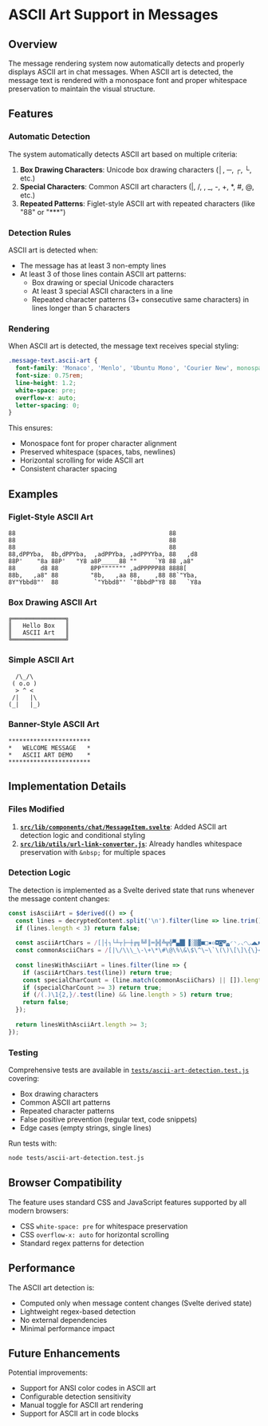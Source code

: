 # ASCII Art Support in Messages

## Overview

The message rendering system now automatically detects and properly displays ASCII art in chat messages. When ASCII art is detected, the message text is rendered with a monospace font and proper whitespace preservation to maintain the visual structure.

## Features

### Automatic Detection

The system automatically detects ASCII art based on multiple criteria:

1. **Box Drawing Characters**: Unicode box drawing characters (│, ─, ┌, └, etc.)
2. **Special Characters**: Common ASCII art characters (|, /, \, _, -, +, *, #, @, etc.)
3. **Repeated Patterns**: Figlet-style ASCII art with repeated characters (like "88" or "***")

### Detection Rules

ASCII art is detected when:
- The message has at least 3 non-empty lines
- At least 3 of those lines contain ASCII art patterns:
  - Box drawing or special Unicode characters
  - At least 3 special ASCII characters in a line
  - Repeated character patterns (3+ consecutive same characters) in lines longer than 5 characters

### Rendering

When ASCII art is detected, the message text receives special styling:

```css
.message-text.ascii-art {
  font-family: 'Monaco', 'Menlo', 'Ubuntu Mono', 'Courier New', monospace;
  font-size: 0.75rem;
  line-height: 1.2;
  white-space: pre;
  overflow-x: auto;
  letter-spacing: 0;
}
```

This ensures:
- Monospace font for proper character alignment
- Preserved whitespace (spaces, tabs, newlines)
- Horizontal scrolling for wide ASCII art
- Consistent character spacing

## Examples

### Figlet-Style ASCII Art

```
88                                           88 
88                                           88 
88                                           88 
88,dPPYba,  8b,dPPYba,  ,adPPYba, ,adPPYYba, 88   ,d8 
88P'    "8a 88P'   "Y8 a8P_____88 ""     `Y8 88 ,a8" 
88       d8 88         8PP""""""" ,adPPPPP88 8888[ 
88b,   ,a8" 88         "8b,   ,aa 88,    ,88 88`"Yba, 
8Y"Ybbd8"'  88          `"Ybbd8"' `"8bbdP"Y8 88   `Y8a
```

### Box Drawing ASCII Art

```
╔═══════════════╗
║   Hello Box   ║
║   ASCII Art   ║
╚═══════════════╝
```

### Simple ASCII Art

```
  /\_/\  
 ( o.o ) 
  > ^ <
 /|   |\
(_|   |_)
```

### Banner-Style ASCII Art

```
***********************
*   WELCOME MESSAGE   *
*   ASCII ART DEMO    *
***********************
```

## Implementation Details

### Files Modified

1. **[`src/lib/components/chat/MessageItem.svelte`](../src/lib/components/chat/MessageItem.svelte)**: Added ASCII art detection logic and conditional styling
2. **[`src/lib/utils/url-link-converter.js`](../src/lib/utils/url-link-converter.js)**: Already handles whitespace preservation with `&nbsp;` for multiple spaces

### Detection Logic

The detection is implemented as a Svelte derived state that runs whenever the message content changes:

```javascript
const isAsciiArt = $derived(() => {
  const lines = decryptedContent.split('\n').filter(line => line.trim().length > 0);
  if (lines.length < 3) return false;
  
  const asciiArtChars = /[│┤┐└┴┬├─┼╔╗╚╝║═╠╣╩╦╬▀▄█▌▐░▒▓■□▪▫◘◙◚◛◜◝◞◟◠◡◢◣◤◥●◦◯◰◱◲◳◴◵◶◷◸◹◺◻◼◽◾◿]/;
  const commonAsciiChars = /[|\/\\\_\-\+\*\#\@\%\&\$\^\~\`\(\)\[\]\{\}<>]/g;
  
  const linesWithAsciiArt = lines.filter(line => {
    if (asciiArtChars.test(line)) return true;
    const specialCharCount = (line.match(commonAsciiChars) || []).length;
    if (specialCharCount >= 3) return true;
    if (/(.)\1{2,}/.test(line) && line.length > 5) return true;
    return false;
  });
  
  return linesWithAsciiArt.length >= 3;
});
```

### Testing

Comprehensive tests are available in [`tests/ascii-art-detection.test.js`](../tests/ascii-art-detection.test.js) covering:
- Box drawing characters
- Common ASCII art patterns
- Repeated character patterns
- False positive prevention (regular text, code snippets)
- Edge cases (empty strings, single lines)

Run tests with:
```bash
node tests/ascii-art-detection.test.js
```

## Browser Compatibility

The feature uses standard CSS and JavaScript features supported by all modern browsers:
- CSS `white-space: pre` for whitespace preservation
- CSS `overflow-x: auto` for horizontal scrolling
- Standard regex patterns for detection

## Performance

The ASCII art detection is:
- Computed only when message content changes (Svelte derived state)
- Lightweight regex-based detection
- No external dependencies
- Minimal performance impact

## Future Enhancements

Potential improvements:
- Support for ANSI color codes in ASCII art
- Configurable detection sensitivity
- Manual toggle for ASCII art rendering
- Support for ASCII art in code blocks
